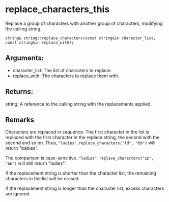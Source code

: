 # replace_characters_this
Replace a group of characters with another group of characters, modifying the calling string.

`string& string::replace_characters(const string&in character_list, const string&in replace_with);`

## Arguments:
* character_list: The list of characters to replace.
* replace_with: The characters to replace them with.

## Returns:
string: A reference to the calling string with the replacements applied.

## Remarks
Characters are replaced in sequence: The first character in the list is replaced with the first character in the replace string, the second with the second and so on. Thus, `"ladies".replace_characters("ld", "bb")` will return "babies".

The comparison is case-sensitive. `"ladies".replace_characters("LD", "bb")` will still return "ladies".

If the replacement string is shorter than the character list, the remaining characters in the list will be erased.

If the replacement string is longer than the character list, excess characters are ignored.
